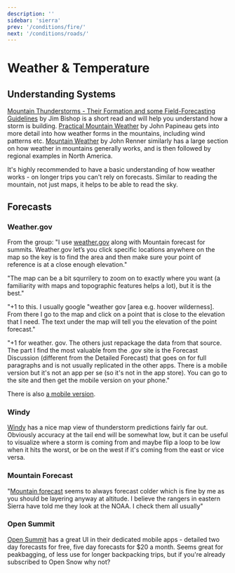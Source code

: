 ```yaml
---
description: ''
sidebar: 'sierra'
prev: '/conditions/fire/'
next: '/conditions/roads/'
---
```


# Weather & Temperature

## Understanding Systems

[Mountain Thunderstorms - Their Formation and some Field-Forecasting Guidelines](https://www.fs.fed.us/psw/cirmount/wkgrps/gloria/publications/pdf/Bishop_mtn_thunderstorms_031607.pdf) by Jim Bishop is a short read and will help you understand how a storm is building. [Practical Mountain Weather](https://www.dropbox.com/s/dvaswkn4ymtiros/MountainWeather.pdf?dl=0) by John Papineau gets into more detail into how weather forms in the mountains, including wind patterns etc. [Mountain Weather](https://www.amazon.com/Mountain-Weather-Backcountry-Snowboarders-Mountaineers-ebook/dp/B001GQ2MK8/ref=tmm_kin_swatch_0?_encoding=UTF8&qid=&sr=) by John Renner similarly has a large section on how weather in mountains generally works, and is then followed by regional examples in North America.

It's highly recommended to have a basic understanding of how weather works - on longer trips you can't rely on forecasts. Similar to reading the mountain, not just maps, it helps to be able to read the sky.

## Forecasts

### Weather.gov

From the group: "I use [weather.gov](weather.gov) along with Mountain forecast for summits. Weather.gov let’s you click specific locations anywhere on the map so the key is to find the area and then make sure your point of reference is at a close enough elevation."

"The map can be a bit squrrilery to zoom on to exactly where you want (a familiarity with maps and topographic features helps a lot), but it is the best."
 
"+1 to this. I usually google "weather gov [area e.g. hoover wilderness]. From there I go to the map and click on a point that is close to the elevation that I need. The text under the map will tell you the elevation of the point forecast."

"+1 for weather. gov. The others just repackage the data from that source. The part I find the most valuable from the .gov site is the Forecast Discussion (different from the Detailed Forecast) that goes on for full paragraphs and is not usually replicated in the other apps. There is a mobile version but it's not an app per se (so it's not in the app store). You can go to the site and then get the mobile version on your phone."

There is also [a mobile version](https://mobile.weather.gov/).

### Windy

[Windy](https://www.windy.com/-Thunderstorms-thunder?thunder,2021-08-27-21,37.810,-119.221,8) has a nice map view of thunderstorm predictions fairly far out. Obviously accuracy at the tail end will be somewhat low, but it can be useful to visualize where a storm is coming from and maybe flip a loop to be low when it hits the worst, or be on the west if it's coming from the east or vice versa.

### Mountain Forecast

"[Mountain forecast](https://www.mountain-forecast.com/) seems to always forecast colder which is fine by me as you should be layering anyway at altitude. I believe the rangers in eastern Sierra have told me they look at the NOAA. I check them all usually"

### Open Summit

[Open Summit](https://opensummit.com/) has a great UI in their dedicated mobile apps - detailed two day forecasts for free, five day forecasts for $20 a month. Seems great for peakbagging, of less use for longer backpacking trips, but if you're already subscribed to Open Snow why not?